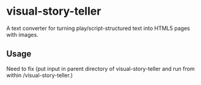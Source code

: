 # visual-story-teller

A text converter for turning play/script-structured text into HTML5 pages with images.

## Usage
Need to fix (put input in parent directory of visual-story-teller and run from within /visual-story-teller.)